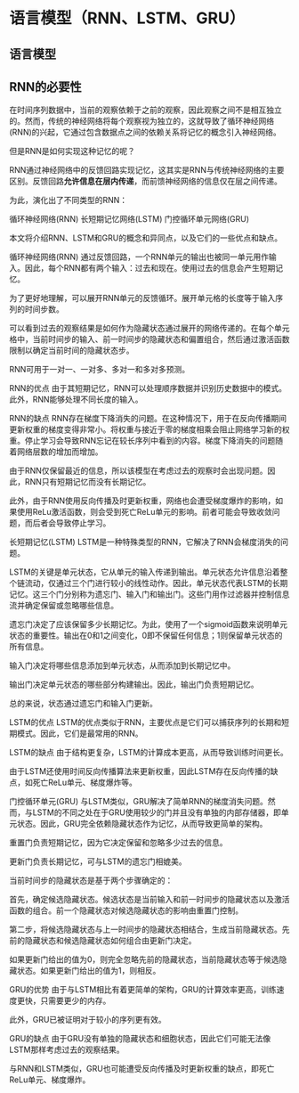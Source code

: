 

<!--
 * @version:
 * @Author:  StevenJokess（蔡舒起） https://github.com/StevenJokess
 * @Date: 2023-11-03 07:51:05
 * @LastEditors:  StevenJokess（蔡舒起） https://github.com/StevenJokess
 * @LastEditTime: 2023-11-03 08:18:49
 * @Description:
 * @Help me: make friends by a867907127@gmail.com and help me get some “foreign” things or service I need in life; 如有帮助，请资助，失业3年了。![支付宝收款码](https://github.com/StevenJokess/d2rl/blob/master/img/%E6%94%B6.jpg)
 * @TODO::
 * @Reference:
-->
# 语言模型（RNN、LSTM、GRU）

## 语言模型

## RNN的必要性

在时间序列数据中，当前的观察依赖于之前的观察，因此观察之间不是相互独立的。然而，传统的神经网络将每个观察视为独立的，这就导致了循环神经网络(RNN)的兴起，它通过包含数据点之间的依赖关系将记忆的概念引入神经网络。



但是RNN是如何实现这种记忆的呢？

RNN通过神经网络中的反馈回路实现记忆，这其实是RNN与传统神经网络的主要区别。反馈回路**允许信息在层内传递**，而前馈神经网络的信息仅在层之间传递。

为此，演化出了不同类型的RNN：

循环神经网络(RNN)
长短期记忆网络(LSTM)
门控循环单元网络(GRU)

本文将介绍RNN、LSTM和GRU的概念和异同点，以及它们的一些优点和缺点。

循环神经网络(RNN)
通过反馈回路，一个RNN单元的输出也被同一单元用作输入。因此，每个RNN都有两个输入：过去和现在。使用过去的信息会产生短期记忆。

为了更好地理解，可以展开RNN单元的反馈循环。展开单元格的长度等于输入序列的时间步数。

可以看到过去的观察结果是如何作为隐藏状态通过展开的网络传递的。在每个单元格中，当前时间步的输入、前一时间步的隐藏状态和偏置组合，然后通过激活函数限制以确定当前时间的隐藏状态步。

RNN可用于一对一、一对多、多对一和多对多预测。

RNN的优点
由于其短期记忆，RNN可以处理顺序数据并识别历史数据中的模式。此外，RNN能够处理不同长度的输入。

RNN的缺点
RNN存在梯度下降消失的问题。在这种情况下，用于在反向传播期间更新权重的梯度变得非常小。将权重与接近于零的梯度相乘会阻止网络学习新的权重。停止学习会导致RNN忘记在较长序列中看到的内容。梯度下降消失的问题随着网络层数的增加而增加。

由于RNN仅保留最近的信息，所以该模型在考虑过去的观察时会出现问题。因此，RNN只有短期记忆而没有长期记忆。

此外，由于RNN使用反向传播及时更新权重，网络也会遭受梯度爆炸的影响，如果使用ReLu激活函数，则会受到死亡ReLu单元的影响。前者可能会导致收敛问题，而后者会导致停止学习。

长短期记忆(LSTM)
LSTM是一种特殊类型的RNN，它解决了RNN会梯度消失的问题。

LSTM的关键是单元状态，它从单元的输入传递到输出。单元状态允许信息沿着整个链流动，仅通过三个门进行较小的线性动作。因此，单元状态代表LSTM的长期记忆。这三个门分别称为遗忘门、输入门和输出门。这些门用作过滤器并控制信息流并确定保留或忽略哪些信息。

遗忘门决定了应该保留多少长期记忆。为此，使用了一个sigmoid函数来说明单元状态的重要性。输出在0和1之间变化，0即不保留任何信息；1则保留单元状态的所有信息。

输入门决定将哪些信息添加到单元状态，从而添加到长期记忆中。

输出门决定单元状态的哪些部分构建输出。因此，输出门负责短期记忆。

总的来说，状态通过遗忘门和输入门更新。

LSTM的优点
LSTM的优点类似于RNN，主要优点是它们可以捕获序列的长期和短期模式。因此，它们是最常用的RNN。

LSTM的缺点
由于结构更复杂，LSTM的计算成本更高，从而导致训练时间更长。

由于LSTM还使用时间反向传播算法来更新权重，因此LSTM存在反向传播的缺点，如死亡ReLu单元、梯度爆炸等。

门控循环单元(GRU)
与LSTM类似，GRU解决了简单RNN的梯度消失问题。然而，与LSTM的不同之处在于GRU使用较少的门并且没有单独的内部存储器，即单元状态。因此，GRU完全依赖隐藏状态作为记忆，从而导致更简单的架构。

重置门负责短期记忆，因为它决定保留和忽略多少过去的信息。

更新门负责长期记忆，可与LSTM的遗忘门相媲美。

当前时间步的隐藏状态是基于两个步骤确定的：

首先，确定候选隐藏状态。候选状态是当前输入和前一时间步的隐藏状态以及激活函数的组合。前一个隐藏状态对候选隐藏状态的影响由重置门控制。

第二步，将候选隐藏状态与上一时间步的隐藏状态相结合，生成当前隐藏状态。先前的隐藏状态和候选隐藏状态如何组合由更新门决定。

如果更新门给出的值为0，则完全忽略先前的隐藏状态，当前隐藏状态等于候选隐藏状态。如果更新门给出的值为1，则相反。

GRU的优势
由于与LSTM相比有着更简单的架构，GRU的计算效率更高，训练速度更快，只需要更少的内存。

此外，GRU已被证明对于较小的序列更有效。

GRU的缺点
由于GRU没有单独的隐藏状态和细胞状态，因此它们可能无法像LSTM那样考虑过去的观察结果。

与RNN和LSTM类似，GRU也可能遭受反向传播及时更新权重的缺点，即死亡ReLu单元、梯度爆炸。

